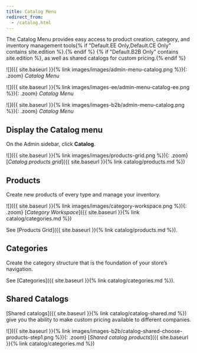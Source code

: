 ```yaml
---
title: Catalog Menu
redirect_from: 
  - /catalog.html
---
```


The Catalog Menu provides easy access to product creation, category, and inventory management tools{% if "Default.EE Only,Default.CE Only" contains site.edition %}.{% endif %} {% if "Default.B2B Only" contains site.edition %}, as well as shared catalogs for custom pricing.{% endif %}

<!--{% if "Default.CE Only" contains site.edition %}-->
![]({{ site.baseurl }}{% link images/images/admin-menu-catalog.png %}){: .zoom}
_Catalog Menu_
<!--{% endif %}-->
<!--{% if "Default.EE Only" contains site.edition %}-->
![]({{ site.baseurl }}{% link images/images-ee/admin-menu-catalog-ee.png %}){: .zoom}
_Catalog Menu_
<!--{% endif %}-->
<!--{% if "Default.B2B Only" contains site.edition %}-->
![]({{ site.baseurl }}{% link images/images-b2b/admin-menu-catalog.png %}){: .zoom}
_Catalog Menu_
<!--{% endif %}-->

## Display the Catalog menu

On the Admin sidebar, click **Catalog**.

![]({{ site.baseurl }}{% link images/images/products-grid.png %}){: .zoom}
[_Catalog products grid_]({{ site.baseurl }}{% link catalog/products.md %})

## Products

Create new products of every type and manage your inventory.

![]({{ site.baseurl }}{% link images/images/category-workspace.png %}){: .zoom}
[_Category Workspace_]({{ site.baseurl }}{% link catalog/categories.md %})

See [Products Grid]({{ site.baseurl }}{% link catalog/products.md %}).

## Categories

Create the category structure that is the foundation of your store’s navigation.

See [Categories]({{ site.baseurl }}{% link catalog/categories.md %}).

<!--{% if "Default.B2B Only" contains site.edition %}-->
## Shared Catalogs

[Shared catalogs]({{ site.baseurl }}{% link catalog/catalog-shared.md %}) give you the ability to make custom pricing available to different companies.

![]({{ site.baseurl }}{% link images/images-b2b/catalog-shared-choose-products-step1.png %}){: .zoom}
[_Shared catalog products_]({{ site.baseurl }}{% link catalog/categories.md %})
<!--{% endif %}-->

